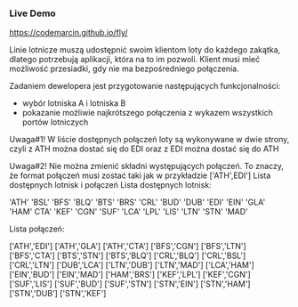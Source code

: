 ### Live Demo

https://codemarcin.github.io/fly/

Linie lotnicze muszą udostępnić swoim klientom loty do każdego zakątka, dlatego potrzebują aplikacji, która na to im pozwoli. Klient musi mieć możliwość przesiadki, gdy nie ma bezpośredniego połączenia.

Zadaniem dewelopera jest przygotowanie następujących funkcjonalności:

- wybór lotniska A i lotniska B
- pokazanie możliwie najkrótszego połączenia z wykazem wszystkich portów lotniczych

Uwaga#1!
W liście dostępnych połączeń loty są wykonywane w dwie strony, czyli z ATH można dostać się do EDI oraz z EDI można dostać się do ATH

Uwaga#2!
Nie można zmienić składni występujących połączeń. To znaczy, że format połączeń musi zostać taki jak w przykładzie ['ATH',EDI']
Lista dostępnych lotnisk i połączeń
Lista dostępnych lotnisk:

'ATH' 'BSL' 'BFS' 'BLQ' 'BTS' 'BRS' 'CRL' 'BUD' 'DUB' 'EDI' 'EIN' 'GLA' 'HAM' CTA' 'KEF' 'CGN' 'SUF' 'LCA' 'LPL' 'LIS' 'LTN' 'STN' 'MAD'


Lista połączeń:

['ATH','EDI'] ['ATH','GLA'] ['ATH','CTA'] ['BFS','CGN'] ['BFS','LTN'] ['BFS','CTA'] ['BTS','STN'] ['BTS','BLQ'] ['CRL','BLQ'] ['CRL','BSL'] ['CRL','LTN'] ['DUB','LCA'] ['LTN','DUB'] ['LTN','MAD'] ['LCA','HAM'] ['EIN','BUD'] ['EIN','MAD'] ['HAM','BRS'] ['KEF','LPL'] ['KEF','CGN'] ['SUF','LIS'] ['SUF','BUD'] ['SUF','STN'] ['STN','EIN'] ['STN','HAM'] ['STN','DUB'] ['STN','KEF']
